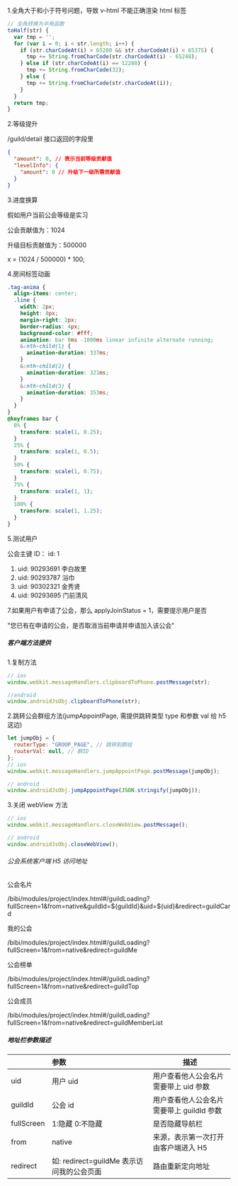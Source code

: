 1.全角大于和小于符号问题，导致 v-html 不能正确渲染 html 标签

```javascript
// 全角转换为半角函数
toHalf(str) {
  var tmp = '';
  for (var i = 0; i < str.length; i++) {
    if (str.charCodeAt(i) > 65280 && str.charCodeAt(i) < 65375) {
      tmp += String.fromCharCode(str.charCodeAt(i) - 65248);
    } else if (str.charCodeAt(i) == 12288) {
      tmp += String.fromCharCode(32);
    } else {
      tmp += String.fromCharCode(str.charCodeAt(i));
    }
  }
  return tmp;
}
```

2.等级提升

/guild/detail 接口返回的字段里

```json
{
  "amount": 0, // 表示当前等级贡献值
  "levelInfo": {
    "amount": 0 // 升级下一级所需贡献值
  }
}
```

3.进度换算

假如用户当前公会等级是实习

公会贡献值为：1024

升级目标贡献值为：500000

x = (1024 / 500000) \* 100;

4.房间标签动画

```css
.tag-anima {
  align-items: center;
  .line {
    width: 2px;
    height: 8px;
    margin-right: 2px;
    border-radius: 4px;
    background-color: #fff;
    animation: bar 0ms -1000ms linear infinite alternate running;
    &:nth-child(1) {
      animation-duration: 337ms;
    }
    &:nth-child(2) {
      animation-duration: 321ms;
    }
    &:nth-child(3) {
      animation-duration: 353ms;
    }
  }
}
@keyframes bar {
  0% {
    transform: scale(1, 0.25);
  }
  25% {
    transform: scale(1, 0.5);
  }
  50% {
    transform: scale(1, 0.75);
  }
  75% {
    transform: scale(1, 1);
  }
  100% {
    transform: scale(1, 1.25);
  }
}
```

5.测试用户

公会主键 ID： id: 1

1. uid: 90293691 李白故里
2. uid: 90293787 浴巾
3. uid: 90302321 金秀贤
4. uid: 90293695 门前清风

7.如果用户有申请了公会，那么 applyJoinStatus = 1，需要提示用户是否

"您已有在申请的公会，是否取消当前申请并申请加入该公会"

##### 客户端方法提供

1.复制方法

```javascript
// ios
window.webkit.messageHandlers.clipboardToPhone.postMessage(str);

//android
window.androidJsObj.clipboardToPhone(str);
```

2.跳转公会群组方法(jumpAppointPage, 需提供跳转类型 type 和参数 val 给 h5 这边)

```javascript
let jumpObj = {
  routerType: "GROUP_PAGE", // 跳转到群组
  routerVal: null, // 群ID
};
// ios
window.webkit.messageHandlers.jumpAppointPage.postMessage(jumpObj);

// android
window.androidJsObj.jumpAppointPage(JSON.stringify(jumpObj));
```

3.关闭 webView 方法

```javascript
// ios
window.webkit.messageHandlers.closeWebView.postMessage();

// android
window.androidJsObj.closeWebView();
```

###### 公会系统客户端 H5 访问地址

公会名片

/bibi/modules/project/index.html#/guildLoading?fullScreen=1&from=native&guildId=${guildId}&uid=${uid}&redirect=guildCard

我的公会

/bibi/modules/project/index.html#/guildLoading?fullScreen=1&from=native&redirect=guildMe

公会榜单

/bibi/modules/project/index.html#/guildLoading?fullScreen=1&from=native&redirect=guildTop

公会成员

/bibi/modules/project/index.html#/guildLoading?fullScreen=1&from=native&redirect=guildMemberList

##### 地址栏参数描述

|            | 参数                                      | 描述                                      |
| ---------- | :---------------------------------------- | ----------------------------------------- |
| uid        | 用户 uid                                  | 用户查看他人公会名片需要带上 uid 参数     |
| guildId    | 公会 id                                   | 用户查看他人公会名片需要带上 guildId 参数 |
| fullScreen | 1:隐藏 0:不隐藏                           | 是否隐藏导航栏                            |
| from       | native                                    | 来源，表示第一次打开由客户端进入 H5       |
| redirect   | 如: redirect=guildMe 表示访问我的公会页面 | 路由重新定向地址                          |
